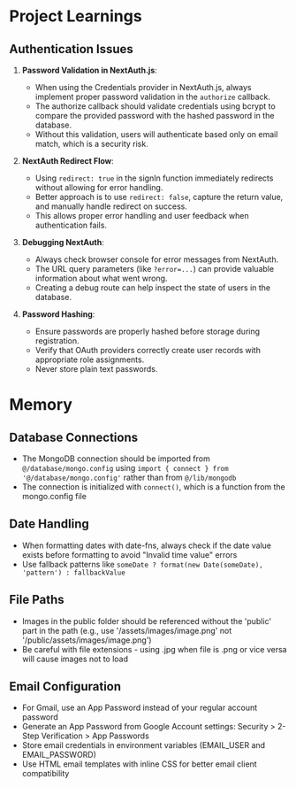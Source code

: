 # Project Learnings

## Authentication Issues

1. **Password Validation in NextAuth.js**:
   - When using the Credentials provider in NextAuth.js, always implement proper password validation in the `authorize` callback.
   - The authorize callback should validate credentials using bcrypt to compare the provided password with the hashed password in the database.
   - Without this validation, users will authenticate based only on email match, which is a security risk.

2. **NextAuth Redirect Flow**:
   - Using `redirect: true` in the signIn function immediately redirects without allowing for error handling.
   - Better approach is to use `redirect: false`, capture the return value, and manually handle redirect on success.
   - This allows proper error handling and user feedback when authentication fails.

3. **Debugging NextAuth**:
   - Always check browser console for error messages from NextAuth.
   - The URL query parameters (like `?error=...`) can provide valuable information about what went wrong.
   - Creating a debug route can help inspect the state of users in the database.

4. **Password Hashing**:
   - Ensure passwords are properly hashed before storage during registration.
   - Verify that OAuth providers correctly create user records with appropriate role assignments.
   - Never store plain text passwords.

# Memory

## Database Connections
- The MongoDB connection should be imported from `@/database/mongo.config` using `import { connect } from '@/database/mongo.config'` rather than from `@/lib/mongodb`
- The connection is initialized with `connect()`, which is a function from the mongo.config file

## Date Handling
- When formatting dates with date-fns, always check if the date value exists before formatting to avoid "Invalid time value" errors
- Use fallback patterns like `someDate ? format(new Date(someDate), 'pattern') : fallbackValue`

## File Paths
- Images in the public folder should be referenced without the 'public' part in the path (e.g., use '/assets/images/image.png' not '/public/assets/images/image.png')
- Be careful with file extensions - using .jpg when file is .png or vice versa will cause images not to load

## Email Configuration
- For Gmail, use an App Password instead of your regular account password
- Generate an App Password from Google Account settings: Security > 2-Step Verification > App Passwords
- Store email credentials in environment variables (EMAIL_USER and EMAIL_PASSWORD)
- Use HTML email templates with inline CSS for better email client compatibility 
